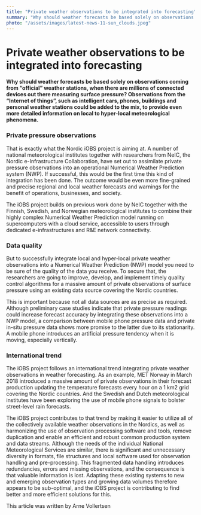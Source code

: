 ```yaml
---
title: "Private weather observations to be integrated into forecasting"
summary: "Why should weather forecasts be based solely on observations coming from “official” weather stations, when there are millions of connected devices out there measuring surface pressure? Observations from the “Internet of things”, such as intelligent cars, phones, buildings and personal weather stations could be added to the mix, to provide even more detailed information on local to hyper-local meteorological phenomena."
photo: "/assets/images/latest-news-11-sun_clouds.jpeg"
---
```


Private weather observations to be integrated into forecasting
===============================

**Why should weather forecasts be based solely on observations coming from “official” weather stations, when there are millions of connected devices out there measuring surface pressure? Observations from the “Internet of things”, such as intelligent cars, phones, buildings and personal weather stations could be added to the mix, to provide even more detailed information on local to hyper-local meteorological phenomena.**

### Private pressure observations

That is exactly what the Nordic iOBS project is aiming at. A number of national meteorological institutes together with researchers from NeIC, the Nordic e-Infrastructure Collaboration, have set out to assimilate private pressure observations into an operational Numerical Weather Prediction system (NWP). If successful, this would be the first time this kind of integration has been done. The outcome would be even more fine-grained and precise regional and local weather forecasts and warnings for the benefit of operations, businesses, and society.

The iOBS project builds on previous work done by NeIC together with the Finnish, Swedish, and Norwegian meteorological institutes to combine their highly complex Numerical Weather Prediction model running on supercomputers with a cloud service, accessible to users through dedicated e-infrastructures and R&E network connectivity.

### Data quality

But to successfully integrate local and hyper-local private weather observations into a Numerical Weather Prediction (NWP) model you need to be sure of the quality of the data you receive. To secure that, the researchers are going to improve, develop, and implement timely quality control algorithms for a massive amount of private observations of surface pressure using an existing data source covering the Nordic countries.

This is important because not all data sources are as precise as required. Although preliminary case studies indicate that private pressure readings could increase forecast accuracy by integrating these observations into a NWP model, a comparison between mobile phone pressure data and private in-situ pressure data shows more promise to the latter due to its stationarity. A mobile phone introduces an artificial pressure tendency when it is moving, especially vertically.

### International trend

The iOBS project follows an international trend integrating private weather observations in weather forecasting. As an example, MET Norway in March 2018 introduced a massive amount of private observations in their forecast production updating the temperature forecasts every hour on a 1 km2 grid covering the Nordic countries. And the Swedish and Dutch meteorological institutes have been exploring the use of mobile phone signals to bolster street-level rain forecasts.

The iOBS project contributes to that trend by making it easier to utilize all of the collectively available weather observations in the Nordics, as well as harmonizing the use of observation processing software and tools, remove duplication and enable an efficient and robust common production system and data streams. Although the needs of the individual National Meteorological Services are similar, there is significant and unnecessary diversity in formats, file structures and local software used for observation handling and pre-processing. This fragmented data handling introduces redundancies, errors and missing observations, and the consequence is that valuable information is lost. Adapting these existing systems to new and emerging observation types and growing data volumes therefore appears to be sub-optimal, and the iOBS project is contributing to find better and more efficient solutions for this.

This article was written by Arne Vollertsen
